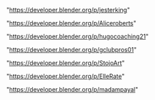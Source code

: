 "https://developer.blender.org/p/jesterking"

"https://developer.blender.org/p/Aliceroberts"

"https://developer.blender.org/p/hugocoaching21"

"https://developer.blender.org/p/gclubpros01"

"https://developer.blender.org/p/StojoArt"

"https://developer.blender.org/p/ElleRate"

"https://developer.blender.org/p/madampayal"

